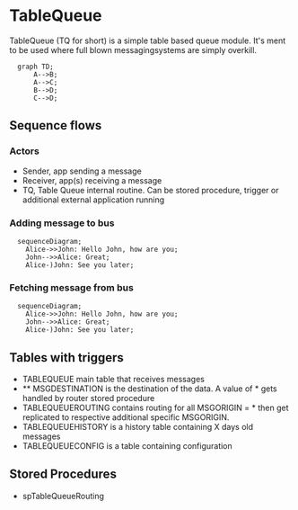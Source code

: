 # TableQueue

TableQueue (TQ for short) is a simple table based queue module. It's ment to be used where full blown messagingsystems are simply overkill.

```mermaid
  graph TD;
      A-->B;
      A-->C;
      B-->D;
      C-->D;
```
## Sequence flows

### Actors

* Sender, app sending a message
* Receiver, app(s) receiving a message
* TQ, Table Queue internal routine. Can be stored procedure, trigger or additional external application running

### Adding message to bus

```mermaid
  sequenceDiagram;
    Alice->>John: Hello John, how are you;
    John-->>Alice: Great;
    Alice-)John: See you later;
```
 
### Fetching message from bus

```mermaid
  sequenceDiagram;
    Alice->>John: Hello John, how are you;
    John-->>Alice: Great;
    Alice-)John: See you later;
```
 
## Tables with triggers

* TABLEQUEUE main table that receives messages
* ** MSGDESTINATION is the destination of the data. A value of * gets handled by router stored procedure
* TABLEQUEUEROUTING contains routing for all MSGORIGIN = * then get replicated to respective additional specific MSGORIGIN.
* TABLEQUEUEHISTORY is a history table containing X days old messages
* TABLEQUEUECONFIG is a table containing configuration
  
## Stored Procedures

* spTableQueueRouting
